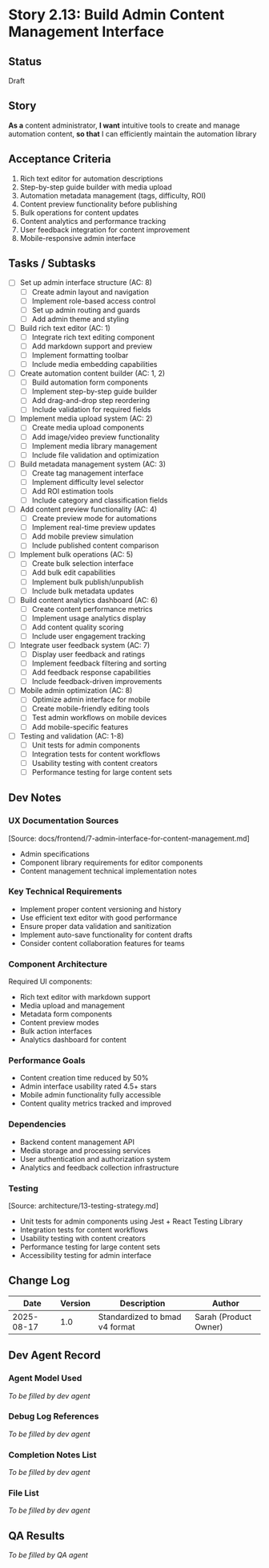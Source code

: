 # Story 2.13: Build Admin Content Management Interface

## Status
Draft

## Story
**As a** content administrator,
**I want** intuitive tools to create and manage automation content,
**so that** I can efficiently maintain the automation library

## Acceptance Criteria
1. Rich text editor for automation descriptions
2. Step-by-step guide builder with media upload
3. Automation metadata management (tags, difficulty, ROI)
4. Content preview functionality before publishing
5. Bulk operations for content updates
6. Content analytics and performance tracking
7. User feedback integration for content improvement
8. Mobile-responsive admin interface

## Tasks / Subtasks
- [ ] Set up admin interface structure (AC: 8)
  - [ ] Create admin layout and navigation
  - [ ] Implement role-based access control
  - [ ] Set up admin routing and guards
  - [ ] Add admin theme and styling
- [ ] Build rich text editor (AC: 1)
  - [ ] Integrate rich text editing component
  - [ ] Add markdown support and preview
  - [ ] Implement formatting toolbar
  - [ ] Include media embedding capabilities
- [ ] Create automation content builder (AC: 1, 2)
  - [ ] Build automation form components
  - [ ] Implement step-by-step guide builder
  - [ ] Add drag-and-drop step reordering
  - [ ] Include validation for required fields
- [ ] Implement media upload system (AC: 2)
  - [ ] Create media upload components
  - [ ] Add image/video preview functionality
  - [ ] Implement media library management
  - [ ] Include file validation and optimization
- [ ] Build metadata management system (AC: 3)
  - [ ] Create tag management interface
  - [ ] Implement difficulty level selector
  - [ ] Add ROI estimation tools
  - [ ] Include category and classification fields
- [ ] Add content preview functionality (AC: 4)
  - [ ] Create preview mode for automations
  - [ ] Implement real-time preview updates
  - [ ] Add mobile preview simulation
  - [ ] Include published content comparison
- [ ] Implement bulk operations (AC: 5)
  - [ ] Create bulk selection interface
  - [ ] Add bulk edit capabilities
  - [ ] Implement bulk publish/unpublish
  - [ ] Include bulk metadata updates
- [ ] Build content analytics dashboard (AC: 6)
  - [ ] Create content performance metrics
  - [ ] Implement usage analytics display
  - [ ] Add content quality scoring
  - [ ] Include user engagement tracking
- [ ] Integrate user feedback system (AC: 7)
  - [ ] Display user feedback and ratings
  - [ ] Implement feedback filtering and sorting
  - [ ] Add feedback response capabilities
  - [ ] Include feedback-driven improvements
- [ ] Mobile admin optimization (AC: 8)
  - [ ] Optimize admin interface for mobile
  - [ ] Create mobile-friendly editing tools
  - [ ] Test admin workflows on mobile devices
  - [ ] Add mobile-specific features
- [ ] Testing and validation (AC: 1-8)
  - [ ] Unit tests for admin components
  - [ ] Integration tests for content workflows
  - [ ] Usability testing with content creators
  - [ ] Performance testing for large content sets

## Dev Notes
### UX Documentation Sources
[Source: docs/frontend/7-admin-interface-for-content-management.md]
- Admin specifications
- Component library requirements for editor components
- Content management technical implementation notes

### Key Technical Requirements
- Implement proper content versioning and history
- Use efficient text editor with good performance
- Ensure proper data validation and sanitization
- Implement auto-save functionality for content drafts
- Consider content collaboration features for teams

### Component Architecture
Required UI components:
- Rich text editor with markdown support
- Media upload and management
- Metadata form components
- Content preview modes
- Bulk action interfaces
- Analytics dashboard for content

### Performance Goals
- Content creation time reduced by 50%
- Admin interface usability rated 4.5+ stars
- Mobile admin functionality fully accessible
- Content quality metrics tracked and improved

### Dependencies
- Backend content management API
- Media storage and processing services
- User authentication and authorization system
- Analytics and feedback collection infrastructure

### Testing
[Source: architecture/13-testing-strategy.md]
- Unit tests for admin components using Jest + React Testing Library
- Integration tests for content workflows
- Usability testing with content creators
- Performance testing for large content sets
- Accessibility testing for admin interface

## Change Log
| Date | Version | Description | Author |
|------|---------|-------------|--------|
| 2025-08-17 | 1.0 | Standardized to bmad v4 format | Sarah (Product Owner) |

## Dev Agent Record
### Agent Model Used
_To be filled by dev agent_

### Debug Log References
_To be filled by dev agent_

### Completion Notes List
_To be filled by dev agent_

### File List
_To be filled by dev agent_

## QA Results
_To be filled by QA agent_